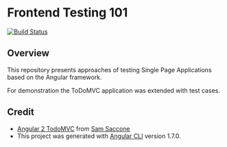 # Frontend Testing 101
[![Build Status](https://travis-ci.org/msteinberger/frontend-testing-101.svg?branch=master)](https://travis-ci.org/msteinberger/frontend-testing-101)

## Overview

This repository presents approaches of testing Single Page Applications based on the Angular framework.

For demonstration the ToDoMVC application was extended with test cases.

## Credit

* [Angular 2 TodoMVC](https://github.com/tastejs/todomvc/tree/master/examples/angular2) from [Sam Saccone](https://github.com/samccone)
* This project was generated with [Angular CLI](https://github.com/angular/angular-cli) version 1.7.0.
